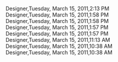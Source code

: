﻿Designer,Tuesday, March 15, 2011,2:13 PM  Designer,Tuesday, March 15, 2011,1:58 PM  Designer,Tuesday, March 15, 2011,1:58 PM  Designer,Tuesday, March 15, 2011,1:57 PM  Designer,Tuesday, March 15, 2011,1:57 PM  Designer,Tuesday, March 15, 2011,11:13 AM  Designer,Tuesday, March 15, 2011,10:38 AM  Designer,Tuesday, March 15, 2011,10:38 AM